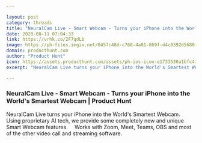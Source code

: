 ```yaml
---

layout: post
category: threads
title: "NeuralCam Live - Smart Webcam - Turns your iPhone into the World's Smartest Webcam"
date: 2020-08-11 07:04:33
link: https://vrhk.co/2F7qdLb
image: https://ph-files.imgix.net/0457c48d-c768-4a81-869f-d4c8392d5680.png?auto=format&fit=crop&frame=1&h=512&w=1024
domain: producthunt.com
author: "Product Hunt"
icon: https://assets.producthunt.com/assets/ph-ios-icon-e1733530a1bfc41080db8161823f1ef262cdbbc933800c0a2a706f70eb9c277a.png
excerpt: "NeuralCam Live turns your iPhone into the World's Smartest Webcam. ⠀ Using proprietary AI tech, we provide some completely new and unique Smart Webcam features. ⠀ Works with Zoom, Meet, Teams, OBS and most of the other video call and streaming software."

---
```


### NeuralCam Live - Smart Webcam - Turns your iPhone into the World's Smartest Webcam | Product Hunt

NeuralCam Live turns your iPhone into the World's Smartest Webcam. ⠀ Using proprietary AI tech, we provide some completely new and unique Smart Webcam features. ⠀ Works with Zoom, Meet, Teams, OBS and most of the other video call and streaming software.